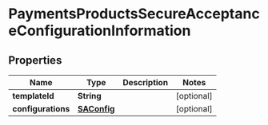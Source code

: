 
# PaymentsProductsSecureAcceptanceConfigurationInformation

## Properties
Name | Type | Description | Notes
------------ | ------------- | ------------- | -------------
**templateId** | **String** |  |  [optional]
**configurations** | [**SAConfig**](SAConfig.md) |  |  [optional]




